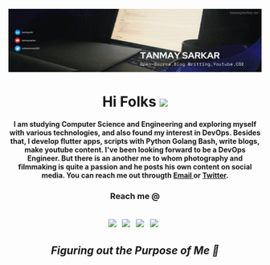 [![Header](header.png "Header")](https://tanmaysarkar.tech/)
<h1 align="center"> Hi Folks <img src="https://raw.githubusercontent.com/MartinHeinz/MartinHeinz/master/wave.gif" width="27px"> </h1>

<p align='center'><b> I am studying Computer Science and Engineering and exploring myself with various technologies, and also found my interest in DevOps. Besides that, I develop flutter apps, scripts with Python Golang Bash, write blogs, make youtube content. I've been looking forward to be a DevOps Engineer. But there is an another me to whom photography and filmmaking is quite a passion and he posts his own content on social media. You can reach me out througth <a href="mailto:sarkartanmay393@gmail.com"> Email </a> or <a href="https://www.twitter.com/sarkartanmay393">Twitter</a>.</b> </p>

 <h3 align="center">Reach me @ <br><br>
   
  [<img src="https://img.icons8.com/color/48/000000/twitter.png" width="3.5%"/>](https://twitter.com/sarkartanmay393)  &nbsp; 
  [<img src="https://img.icons8.com/color/48/000000/linkedin.png" width="3.5%"/>](https://www.linkedin.com/in/tanmaysrkr/)  &nbsp; 
  [<img src="https://img.icons8.com/fluency/48/000000/instagram-new.png" width="3.5%"/>](https://www.instagram.com/tanmaysrkr/)  &nbsp; 
  [<img src="https://img.icons8.com/color/48/000000/youtube-play.png" width="3.5%"/>](https://www.youtube.com/tanmaysarkar)  &nbsp; 
  
 </h3>
 
 <h2 align='center'><i>Figuring out the Purpose of Me 🐣</i></h2>
